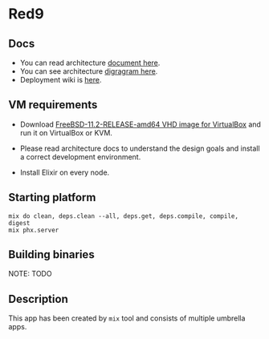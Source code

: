 # Red9

## Docs
- You can read architecture [document here](https://gitman.ir/sPod/red9-architecture/src/master/architecture.pdf).
- You can see architecture [digragram here](https://gitman.ir/sPod/red9-architecture/raw/master/diagram.png).
- Deployment wiki is [here](https://gitman.ir/sPod/red9-deployment-docs/wiki).

## VM requirements
- Download [FreeBSD-11.2-RELEASE-amd64 VHD image for VirtualBox](https://download.freebsd.org/ftp/releases/VM-IMAGES/11.2-RELEASE/amd64/Latest/FreeBSD-11.2-RELEASE-amd64.vhd.xz) and run it on VirtualBox or KVM.
- Please read architecture docs to understand the design goals and install a correct development environment.

- Install Elixir on every node.


## Starting platform
```
mix do clean, deps.clean --all, deps.get, deps.compile, compile, digest
mix phx.server

```

## Building binaries
 NOTE: TODO


## Description
This app has been created by `mix` tool and consists of multiple umbrella apps.

